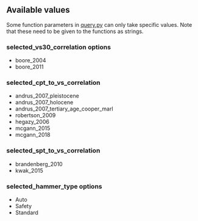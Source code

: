## Available values

Some function parameters in [query.py](./sqlite_tools/query.py) can only take
specific values. Note that these need to be given to the functions as strings. 

### selected_vs30_correlation options
 * boore_2004
 * boore_2011

### selected_cpt_to_vs_correlation
 * andrus_2007_pleistocene
 * andrus_2007_holocene
 * andrus_2007_tertiary_age_cooper_marl
 * robertson_2009
 * hegazy_2006
 * mcgann_2015
 * mcgann_2018

### selected_spt_to_vs_correlation
 * brandenberg_2010
 * kwak_2015

### selected_hammer_type options
 * Auto
 * Safety
 * Standard
